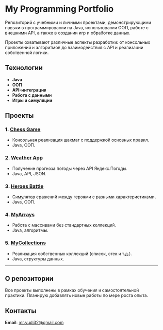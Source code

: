 # My Programming Portfolio

Репозиторий с учебными и личными проектами, демонстрирующими навыки в программировании на Java, использовании ООП, работе с внешними API, а также в создании игр и обработке данных.

Проекты охватывают различные аспекты разработки: от консольных приложений и алгоритмов до взаимодействия с API и реализации собственной логики.

## Технологии

- **Java**
- **ООП**
- **API-интеграция**
- **Работа с данными**
- **Игры и симуляции**

## Проекты

### 1. **[Chess Game](./ChessGame/README.md)**
   - Консольная реализация шахмат с поддержкой основных правил.
   - Java, ООП.

### 2. **[Weather App](./WeatherApp/README.md)**
   - Получение прогноза погоды через API Яндекс.Погоды.
   - Java, API, JSON.

### 3. **[Heroes Battle](./HeroesBattle/README.md)**
   - Симулятор сражений между героями с разными характеристиками.
   - Java, ООП.

### 4. **[MyArrays](./MyArrays/README.md)**
   - Работа с массивами без стандартных коллекций.
   - Java, алгоритмы.

### 5. **[MyCollections](./MyCollections/README.md)**
   - Реализация собственных коллекций (список, стек и т.д.).
   - Java, структуры данных.

---

## О репозитории

Все проекты выполнены в рамках обучения и самостоятельной практики. Планирую добавлять новые работы по мере роста опыта.

## Контакты
**Email**: mr.vudi32@gmail.com
